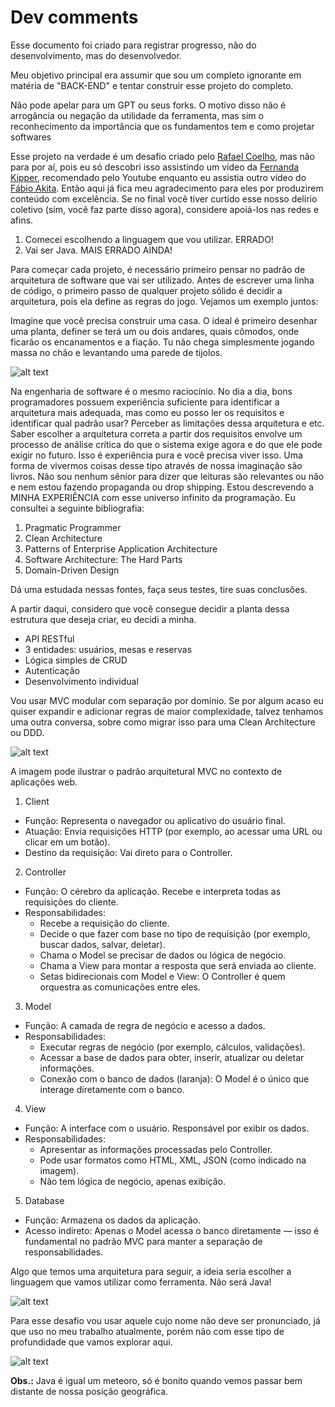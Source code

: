 # Dev comments

Esse documento foi criado para registrar progresso, não do desenvolvimento, mas do desenvolvedor.

Meu objetivo principal era assumir que sou um completo ignorante em matéria de "BACK-END" e tentar construir esse projeto do completo.

Não pode apelar para um GPT ou seus forks.
O motivo disso não é arrogância ou negação da utilidade da ferramenta, mas sim o reconhecimento da importância que os fundamentos tem e como projetar softwares 

Esse projeto na verdade é um desafio criado pelo [Rafael Coelho](https://racoelho.com.br/listas/desafios/sistema-de-reservas-de-restaurante), mas não para por aí, pois eu só descobri isso assistindo um vídeo da [Fernanda Kipper](https://www.youtube.com/watch?v=AD0FbOR4Zj8), recomendado pelo Youtube enquanto eu assistia outro vídeo do [Fábio Akita](). Então aqui já fica meu agradecimento para eles por produzirem conteúdo com excelência. Se no final você tiver curtido esse nosso delírio coletivo (sim, você faz parte disso agora), considere apoiá-los nas redes e afins.

1. Comecei escolhendo a linguagem que vou utilizar. ERRADO!
2. Vai ser Java. MAIS ERRADO AINDA!

Para começar cada projeto, é necessário primeiro pensar no padrão de arquitetura de software que vai ser utilizado. Antes de escrever uma linha de código, o primeiro passo de qualquer projeto sólido é decidir a arquitetura, pois ela define as regras do jogo. Vejamos um exemplo juntos:

Imagine que você precisa construir uma casa. O ideal é primeiro desenhar uma planta, definer se terá um ou dois andares, quais cômodos, onde ficarão os encanamentos e a fiação. Tu não chega simplesmente jogando massa no chão e levantando uma parede de tijolos.

![alt text](./images/image01.png)

Na engenharia de software é o mesmo raciocínio. No dia a dia, bons programadores possuem experiência suficiente para identificar a arquitetura mais adequada, mas como eu posso ler os requisitos e identificar qual padrão usar? Perceber as limitações dessa arquitetura e etc. Saber escolher a arquitetura correta a partir dos requisitos envolve um processo de análise crítica do que o sistema exige agora e do que ele pode exigir no futuro. Isso é experiência pura e você precisa viver isso.
Uma forma de vivermos coisas desse tipo através de nossa imaginação são livros. Não sou nenhum sênior para dizer que leituras são relevantes ou não e nem estou fazendo propaganda ou drop shipping. Estou descrevendo a MINHA EXPERIÊNCIA com esse universo infinito da programação. Eu consultei a seguinte bibliografia:

1. Pragmatic Programmer
2. Clean Architecture
3. Patterns of Enterprise Application Architecture
4. Software Architecture: The Hard Parts
5. Domain-Driven Design

Dá uma estudada nessas fontes, faça seus testes, tire suas conclusões.

A partir daqui, considero que você consegue decidir a planta dessa estrutura que deseja criar, eu decidi a minha.

- API RESTful
- 3 entidades: usuários, mesas e reservas
- Lógica simples de CRUD
- Autenticação
- Desenvolvimento individual

Vou usar MVC modular com separação por domínio. Se por algum acaso eu quiser expandir e adicionar regras de maior complexidade, talvez tenhamos uma outra conversa, sobre como migrar isso para uma Clean Architecture ou DDD.

![alt text](./images/image02.png)

A imagem pode ilustrar o padrão arquitetural MVC no contexto de aplicações web.

1. Client
- Função: Representa o navegador ou aplicativo do usuário final.
- Atuação: Envia requisições HTTP (por exemplo, ao acessar uma URL ou clicar em um botão).
- Destino da requisição: Vai direto para o Controller.

2. Controller
- Função: O cérebro da aplicação. Recebe e interpreta todas as requisições do cliente.
- Responsabilidades:
  - Recebe a requisição do cliente.
  - Decide o que fazer com base no tipo de requisição (por exemplo, buscar dados, salvar, deletar).
  - Chama o Model se precisar de dados ou lógica de negócio.
  - Chama a View para montar a resposta que será enviada ao cliente.
  - Setas bidirecionais com Model e View: O Controller é quem orquestra as comunicações entre eles.

3. Model
- Função: A camada de regra de negócio e acesso a dados.
- Responsabilidades:
  - Executar regras de negócio (por exemplo, cálculos, validações).
  - Acessar a base de dados para obter, inserir, atualizar ou deletar informações.
  - Conexão com o banco de dados (laranja): O Model é o único que interage diretamente com o banco.

4. View
- Função: A interface com o usuário. Responsável por exibir os dados.
- Responsabilidades:
  - Apresentar as informações processadas pelo Controller.
  - Pode usar formatos como HTML, XML, JSON (como indicado na imagem).
  - Não tem lógica de negócio, apenas exibição.

5. Database
- Função: Armazena os dados da aplicação.
- Acesso indireto: Apenas o Model acessa o banco diretamente — isso é fundamental no padrão MVC para manter a separação de responsabilidades.

Algo que temos uma arquitetura para seguir, a ideia seria escolher a linguagem que vamos utilizar como ferramenta. Não será Java!

![alt text](./images/image03.png)

Para esse desafio vou usar aquele cujo nome não deve ser pronunciado, já que uso no meu trabalho atualmente, porém não com esse tipo de profundidade que vamos explorar aqui.

![alt text](./images/image04.png)

<b>Obs.:</b> Java é igual um meteoro, só é bonito quando vemos passar bem distante de nossa posição geográfica.